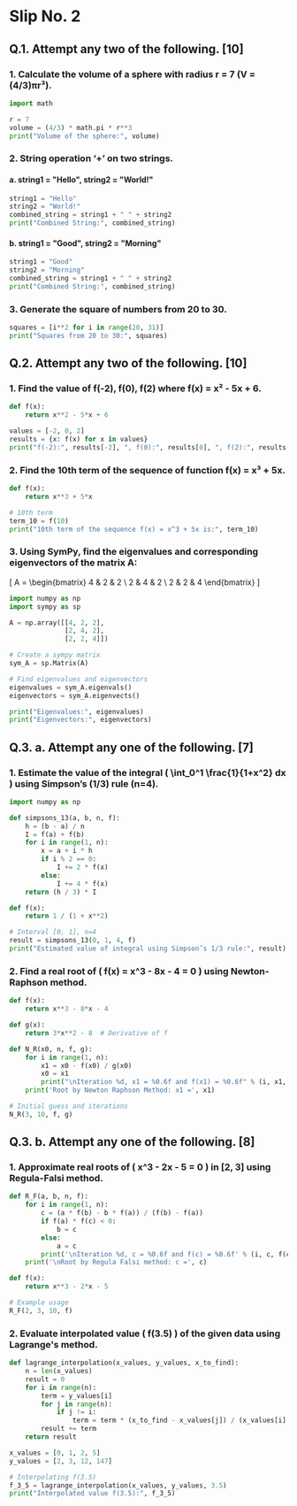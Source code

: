 
# Slip No. 2

## Q.1. Attempt any two of the following. [10]

### 1. Calculate the volume of a sphere with radius r = 7 (V = (4/3)πr³).

```python
import math

r = 7
volume = (4/3) * math.pi * r**3
print("Volume of the sphere:", volume)
```

### 2. String operation ‘+’ on two strings.

#### a. string1 = "Hello", string2 = "World!"
```python
string1 = "Hello"
string2 = "World!"
combined_string = string1 + " " + string2
print("Combined String:", combined_string)
```

#### b. string1 = "Good", string2 = "Morning"
```python
string1 = "Good"
string2 = "Morning"
combined_string = string1 + " " + string2
print("Combined String:", combined_string)
```

### 3. Generate the square of numbers from 20 to 30.
```python
squares = [i**2 for i in range(20, 31)]
print("Squares from 20 to 30:", squares)
```

## Q.2. Attempt any two of the following. [10]

### 1. Find the value of f(-2), f(0), f(2) where f(x) = x² - 5x + 6.
```python
def f(x):
    return x**2 - 5*x + 6

values = [-2, 0, 2]
results = {x: f(x) for x in values}
print("f(-2):", results[-2], ", f(0):", results[0], ", f(2):", results[2])
```

### 2. Find the 10th term of the sequence of function f(x) = x³ + 5x.
```python
def f(x):
    return x**3 + 5*x

# 10th term
term_10 = f(10)
print("10th term of the sequence f(x) = x^3 + 5x is:", term_10)
```

### 3. Using SymPy, find the eigenvalues and corresponding eigenvectors of the matrix A:
\[
A = \begin{bmatrix}
4 & 2 & 2 \\
2 & 4 & 2 \\
2 & 2 & 4
\end{bmatrix}
\]
```python
import numpy as np
import sympy as sp

A = np.array([[4, 2, 2],
              [2, 4, 2],
              [2, 2, 4]])

# Create a sympy matrix
sym_A = sp.Matrix(A)

# Find eigenvalues and eigenvectors
eigenvalues = sym_A.eigenvals()
eigenvectors = sym_A.eigenvects()

print("Eigenvalues:", eigenvalues)
print("Eigenvectors:", eigenvectors)
```

## Q.3. a. Attempt any one of the following. [7]

### 1. Estimate the value of the integral \( \int_0^1 \frac{1}{1+x^2} dx \) using Simpson’s (1/3) rule (n=4).
```python
import numpy as np

def simpsons_13(a, b, n, f):
    h = (b - a) / n
    I = f(a) + f(b)
    for i in range(1, n):
        x = a + i * h
        if i % 2 == 0:
            I += 2 * f(x)
        else:
            I += 4 * f(x)
    return (h / 3) * I

def f(x):
    return 1 / (1 + x**2)

# Interval [0, 1], n=4
result = simpsons_13(0, 1, 4, f)
print("Estimated value of integral using Simpson’s 1/3 rule:", result)
```

### 2. Find a real root of \( f(x) = x^3 - 8x - 4 = 0 \) using Newton-Raphson method.
```python
def f(x):
    return x**3 - 8*x - 4

def g(x):
    return 3*x**2 - 8  # Derivative of f

def N_R(x0, n, f, g):
    for i in range(1, n):
        x1 = x0 - f(x0) / g(x0)
        x0 = x1
        print("\nIteration %d, x1 = %0.6f and f(x1) = %0.6f" % (i, x1, f(x1)))
    print('Root by Newton Raphson Method: x1 =', x1)

# Initial guess and iterations
N_R(3, 10, f, g)
```

## Q.3. b. Attempt any one of the following. [8]

### 1. Approximate real roots of \( x^3 - 2x - 5 = 0 \) in [2, 3] using Regula-Falsi method.
```python
def R_F(a, b, n, f):
    for i in range(1, n):
        c = (a * f(b) - b * f(a)) / (f(b) - f(a))
        if f(a) * f(c) < 0:
            b = c
        else:
            a = c
        print('\nIteration %d, c = %0.6f and f(c) = %0.6f' % (i, c, f(c)))
    print('\nRoot by Regula Falsi method: c =', c)

def f(x):
    return x**3 - 2*x - 5

# Example usage
R_F(2, 3, 10, f)
```

### 2. Evaluate interpolated value \( f(3.5) \) of the given data using Lagrange's method.
```python
def lagrange_interpolation(x_values, y_values, x_to_find):
    n = len(x_values)
    result = 0
    for i in range(n):
        term = y_values[i]
        for j in range(n):
            if j != i:
                term = term * (x_to_find - x_values[j]) / (x_values[i] - x_values[j])
        result += term
    return result

x_values = [0, 1, 2, 5]
y_values = [2, 3, 12, 147]

# Interpolating f(3.5)
f_3_5 = lagrange_interpolation(x_values, y_values, 3.5)
print("Interpolated value f(3.5):", f_3_5)
```
```
